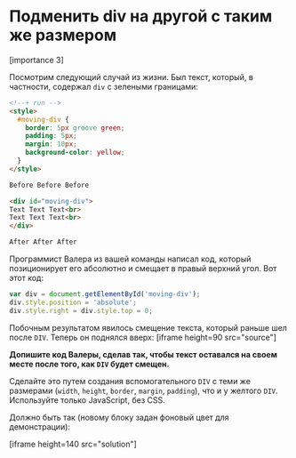 # Подменить div на другой с таким же размером

[importance 3]

Посмотрим следующий случай из жизни. Был текст, который, в частности, содержал `div` с зелеными границами:

```html
<!--+ run -->
<style> 
  #moving-div { 
    border: 5px groove green; 
    padding: 5px; 
    margin: 10px;
    background-color: yellow;
  }
</style>

Before Before Before

<div id="moving-div">
Text Text Text<br>
Text Text Text<br>
</div>

After After After
```

Программист Валера из вашей команды написал код, который позиционирует его абсолютно и смещает в правый верхний угол. Вот этот код:

```js
var div = document.getElementById('moving-div');
div.style.position = 'absolute';
div.style.right = div.style.top = 0;
```

Побочным результатом явилось смещение текста, который раньше шел после `DIV`. Теперь он поднялся вверх:
[iframe height=90 src="source"]

**Допишите код Валеры, сделав так, чтобы текст оставался на своем месте после того, как `DIV` будет смещен.**

Сделайте это путем создания вспомогательного `DIV` с теми же размерами (`width`, `height`, `border`, `margin`, `padding`), что и у желтого `DIV`. Используйте только JavaScript, без CSS.

Должно быть так (новому блоку задан фоновый цвет для демонстрации):

[iframe height=140 src="solution"]





